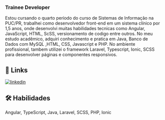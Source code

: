 
### Trainee Developer
Estou cursando o quarto período do curso de Sistemas de Informação na PUC/PR, trabalhei como desenvolvedor front-end em um sistema clínico por 1,5 anos, onde desenvolvi muitas habilidades tecnicas como Angular, JavaScript, HTML, ScSS, versionamento de codigo entre outros. 
No meu estudo acadêmico, adquiri conhecimento e pratica em Java, Banco de Dados com MySQL ,HTML, CSS, Javascript e PHP. No ambiente profissional, tambem utilizei o framework Laravel, Typescript, Ionic, SCSS para desenvolver páginas e componentes responsivos.


## 🔗 Links
[![linkedin](https://img.shields.io/badge/linkedin-0A66C2?style=for-the-badge&logo=linkedin&logoColor=white)](hhttps://www.linkedin.com/in/murilomayer)


## 🛠 Habilidades
Angular, TypeScript, Java, Laravel, SCSS, PHP, Ionic 

